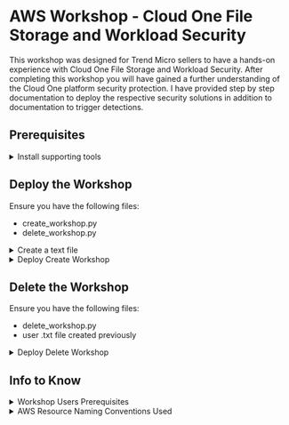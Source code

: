 # AWS Workshop - Cloud One File Storage and Workload Security  

This workshop was designed for Trend Micro sellers to have a hands-on experience with Cloud One File Storage and Workload Security. After completing this workshop you will have gained a further understanding of the Cloud One platform security protection.
I have provided step by step documentation to deploy the respective security solutions in addition to documentation to trigger detections. 

## Prerequisites
<details>
	
<summary>Install supporting tools</summary>
	
1. **Install AWS CLI**
    - Install the AWS command line interface (CLI). 
	See [Installing the AWS CLI](https://docs.aws.amazon.com/cli/latest/userguide/cli-chap-install.html) for details.

2. **Install Python**
    - Install the python programming language.
	See [Installing Python](https://www.python.org/downloads/) for details.
	
3. **Install PIP**
    - Install the package installer for Python.
	See [Installing PIP](https://pypi.org/project/pip/) for details.

4. **Install Boto3**
	- Install the AWS SDK for Python(boto3).
	See [Installing Boto3](https://pypi.org/project/boto3/) for details.
</details>

## Deploy the Workshop

Ensure you have the following files:

- create_workshop.py
- delete_workshop.py

<details>
<summary>Create a text file</summary>

1. **Create a text file**
    - Open a text editor like **notepad**
    - **Add one name per line**.
    - Must follow AWS naming conventions(no spaces/duplicates).
    - save file(sample_users.txt)

</details>

<details>
<summary>Deploy Create Workshop</summary>

1. Gather AWS Account ID.
	- [Help find my Account ID](https://www.apn-portal.com/knowledgebase/articles/FAQ/Where-Can-I-Find-My-AWS-Account-ID#:~:text=Your%20AWS%20Account%20identification%20number,your%20account%20information%20with%20AWS.&text=Your%20AWS%20ID%20is%20the,underneath%20the%20Account%20Settings%20section.)

2. Determine Password for IAM Users.
	- The users will need access to AWS Console.
	- Ensure password follows [AWS password policy](https://docs.aws.amazon.com/IAM/latest/UserGuide/id_credentials_passwords_account-policy.html#default-policy-details)

3. In a terminal/cmd window, navigate directories to the saved create_workshop.py script:

    ```bash
    create_workshop.py --account <YOUR_AWS_ACCOUNT_ID> --password <SET_PASSWORD_CONSOLE_USERS> <PATH TO .TXT FILE CREATED>
    ```
</details>

## Delete the Workshop

Ensure you have the following files:

- delete_workshop.py
- user .txt file created previously

<details>
<summary>Deploy Delete Workshop</summary>

1. Gather AWS Account ID.
	- [Help find my Account ID](https://www.apn-portal.com/knowledgebase/articles/FAQ/Where-Can-I-Find-My-AWS-Account-ID#:~:text=Your%20AWS%20Account%20identification%20number,your%20account%20information%20with%20AWS.&text=Your%20AWS%20ID%20is%20the,underneath%20the%20Account%20Settings%20section.)

2. Located user txt file created.

3. In a terminal/cmd window, navigate directories to the saved create_workshop.py script:

    ```bash
    delete_workshop.py --account <YOUR_AWS_ACCOUNT_ID> <PATH TO .TXT FILE CREATED>
    ```
</details>

## Info to Know
<details>
<summary>Workshop Users Prerequisites</summary>

Ensure the user attending the workshop has a Cloud One account

1. Navigate to https://cloudone.trendmicro.com/
	- Sign up for a 30-Day Trial

</details>
<details>
<summary>AWS Resource Naming Conventions Used</summary>

1. **S3**
	- `<name>-tm-workshop-bucket`
    - Users created by script do not have permissions to list S3.
    - You must provide console link to 'their' S3 bucket. 
    - Example: `https://s3.console.aws.amazon.com/s3/buckets/<bucket name>`

2. **EC2**
    - Instance will be tagged with name of IAM User**.
    - Example: `Key: Name Value: <IAM UserName>`
    - Avoid putty, use the RDP client provided by AWS.
    - Unique key pairs generated and private keys will be stored locally.
    - User will decrypt .pem file via AWS EC2 console
		- Key-Pair name: `<name>-workshop-ec2-kp`
    - IAM role is attached to EC2 to upload/get object to/from S3:
        
        - upload to s3:
		`aws s3 cp <file> s3://<name of bucket>`
		- download from s3:
		`aws s3 cp s3://<name of bucket>/<file name> <name of file>`
		
3. **IAM**
	- Provide workshop users AWS sign-in link:
	- `https://<account-id>.signin.aws.amazon.com/console`
	- Users have permissions to deploy File Storage Security Stack
	- Users have permissions to deploy Workload Security Stack
	- IAM naming conventions:
		- IAM-Role for EC2: `<name>_ec2_assume_role_workshop`
		- IAM-Role-Policy: `<name>_tm_workshop_ec2_rolepolicy`
		- IAM-User: `<name>`
        - IAM-User-Policy: `tm-users-workshop_user`
		

</details>
